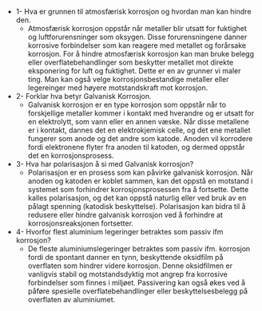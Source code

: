 - 1- Hva er grunnen til atmosfærisk korrosjon og hvordan man kan hindre den.
	- Atmosfærisk korrosjon oppstår når metaller blir utsatt for fuktighet og luftforurensninger som oksygen. Disse forurensningene danner korrosive forbindelser som kan reagere med metallet og forårsake korrosjon. For å hindre atmosfærisk korrosjon kan man bruke belegg eller overflatebehandlinger som beskytter metallet mot direkte eksponering for luft og fuktighet. Dette er en av grunner vi maler ting. Man kan også velge korrosjonsbestandige metaller eller legereinger med høyere motstandskraft mot korrosjon.
- 2- Forklar hva betyr Galvanisk Korrosjon.
	- Galvanisk korrosjon er en type korrosjon som oppstår når to forskjellige metaller kommer i kontakt med hverandre og er utsatt for en elektrolytt, som vann eller en annen væske. Når disse metallene er i kontakt, dannes det en elektrokjemisk celle, og det ene metallet fungerer som anode og det andre som katode. Anoden vil korrodere fordi elektronene flyter fra anoden til katoden, og dermed oppstår det en korrosjonsprosess.
- 3- Hva har polarisasjon å si med Galvanisk korrosjon?
	- Polarisasjon er en prosess som kan påvirke galvanisk korrosjon. Når anoden og katoden er koblet sammen, kan det oppstå en motstand i systemet som forhindrer korrosjonsprosessen fra å fortsette. Dette kalles polarisasjon, og det kan oppstå naturlig eller ved bruk av en pålagt spenning (katodisk beskyttelse). Polarisasjon kan bidra til å redusere eller hindre galvanisk korrosjon ved å forhindre at korrosjonsreaksjonen fortsetter.
- 4- Hvorfor flest aluminium legeringer betraktes som passiv ifm korrosjon?
	- De fleste aluminiumslegeringer betraktes som passiv ifm. korrosjon fordi de spontant danner en tynn, beskyttende oksidfilm på overflaten som hindrer videre korrosjon. Denne oksidfilmen er vanligvis stabil og motstandsdyktig mot angrep fra korrosive forbindelser som finnes i miljøet. Passivering kan også økes ved å påføre spesielle overflatebehandlinger eller beskyttelsesbelegg på overflaten av aluminiumet.